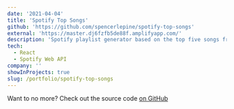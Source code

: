 ```yaml
---
date: '2021-04-04'
title: 'Spotify Top Songs'
github: 'https://github.com/spencerlepine/spotify-top-songs'
external: 'https://master.dj6fzfb5de88f.amplifyapp.com/'
description: 'Spotify playlist generator based on the top five songs from your favorite artists'
tech:
  - React
  - Spotify Web API
company: ''
showInProjects: true
slug: /portfolio/spotify-top-songs
---
```


Want to no more? Check out the source code [on GitHub](https://github.com/spencerlepine/spotify-top-songs)